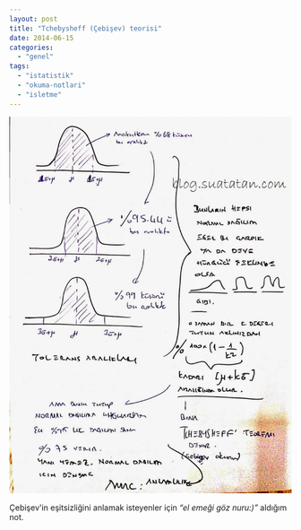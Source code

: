 ```yaml
---
layout: post
title: "Tchebysheff (Çebişev) teorisi"
date: 2014-06-15
categories: 
  - "genel"
tags: 
  - "istatistik"
  - "okuma-notlari"
  - "isletme"
---
```


[![](/images/cb27c-chebisev_teoremi.jpg)](https://suatatan.wordpress.com/wp-content/uploads/2014/06/cb27c-chebisev_teoremi.jpg)

  

Çebişev'in eşitsizliğini anlamak isteyenler için _“el emeği göz nuru:)”_ aldığım not.
